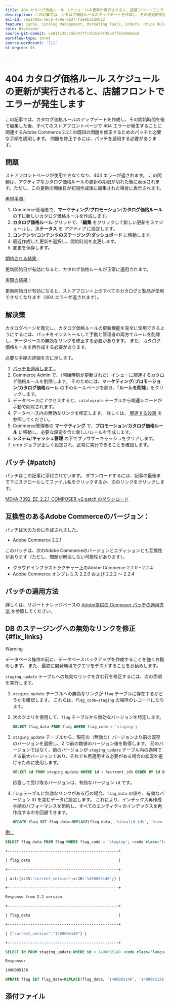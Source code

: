 ```yaml
---
title: 404 カタログ価格ルール スケジュールの更新が実行されると、店舗フロントでエラーが発生します
description: この記事では、カタログ価格ルールのアップデートを作成し、その開始時間を後で編集した後、すべてのストアフロントページで 404 エラーが発生することに関連するAdobe Commerce 2.2.1 の既知の問題を修正するためのパッチと必要な手順を説明します。 問題を修正するには、パッチを適用する必要があります。
exl-id: 7ea148a5-56cb-479a-8b2f-fae8b3bd4b22
feature: Cache, Catalog Management, Marketing Tools, Orders, Price Rules
role: Developer
source-git-commit: ce81fc35cc5b7477fc5b3cd5f36a4ff65280e6a0
workflow-type: tm+mt
source-wordcount: '711'
ht-degree: 0%

---
```


# 404 カタログ価格ルール スケジュールの更新が実行されると、店舗フロントでエラーが発生します

この記事では、カタログ価格ルールのアップデートを作成し、その開始時間を後で編集した後、すべてのストアフロントページで 404 エラーが発生することに関連するAdobe Commerce 2.2.1 の既知の問題を修正するためのパッチと必要な手順を説明します。 問題を修正するには、パッチを適用する必要があります。

## 問題

ストアフロントページが使用できなくなり、404 エラーが返されます。 この問題は、アクティブなカタログ価格ルールの更新の期限が切れた後に表示されます。ただし、この更新の開始日が初回作成後に編集された場合に表示されます。

<u> 再現手順 </u>:

1. Commerce管理者で、**マーケティング**/**プロモーション**/**カタログ価格ルール** の下に新しいカタログ価格ルールを作成します。
1. **カタログ価格ルール** グリッドで、「**編集** をクリックして新しい更新をスケジュールし、**ステータス** を *アクティブ* に設定します。
1. **コンテンツ**/**コンテンツのステージング**/**ダッシュボード** に移動します。
1. 最近作成した更新を選択し、開始時刻を変更します。
1. 変更を保存します。

<u> 期待される結果 </u> :

更新開始日が有効になると、カタログ価格ルールが正常に適用されます。

<u> 実際の結果 </u> :

更新開始日が有効になると、ストアフロント上のすべてのカタログと製品が使用できなくなります（404 エラーが返されます）。

## 解決策

カタログページを復元し、カタログ価格ルールの更新機能を完全に使用できるようにするには、パッチをインストールして手動と管理者の両方でルールを削除し、データベースの無効なリンクを修正する必要があります。 また、カタログ価格ルールを再作成する必要があります。

必要な手順の詳細を次に示します。

1. [ パッチを適用します ](#patch)。
1. Commerce Admin で、（開始時刻が更新された）イシューに関連するカタログ価格ルールを削除します。 そのためには、**マーケティング**/**プロモーション**/**カタログ価格ルール** の下のルールページを開き、「**ルールを削除**」をクリックします。
1. データベースにアクセスすると、`catalogrule` テーブルから関連レコードが手動で削除されます。
1. データベース内の無効なリンクを修正します。 詳しくは、[ 関連する段落 ](#fix_links) を参照してください。
1. Commerce管理者の **マーケティング** で、**プロモーション**/**カタログ価格ルール** に移動し、必要な設定を含む新しいルールを作成します。
1. **システム**/**キャッシュ管理** の下でブラウザーキャッシュをクリアします。
1. cron ジョブが正しく設定され、正常に実行できることを確認します。

## パッチ {#patch}

パッチはこの記事に添付されています。 ダウンロードするには、記事の最後まで下にスクロールしてファイル名をクリックするか、次のリンクをクリックします。

[MDVA-7392\_EE\_2.2.1\_COMPOSER\_v2.patch のダウンロード](assets/MDVA-7392_EE_2.2.1_COMPOSER_v2.patch.zip)

## 互換性のあるAdobe Commerceのバージョン：

パッチは次のために作成されました。

* Adobe Commerce 2.2.1

このパッチは、次のAdobe Commerceのバージョンとエディションとも互換性があります（ただし、問題が解決しない可能性があります）。

* クラウドインフラストラクチャー上のAdobe Commerce 2.2.0 - 2.2.4
* Adobe Commerce オンプレミス 2.2.0 および 2.2.2 ～ 2.2.4

## パッチの適用方法

詳しくは、サポートナレッジベースの [Adobe提供の Composer パッチの適用方法 ](/help/how-to/general/how-to-apply-a-composer-patch-provided-by-magento.md) を参照してください。

## DB のステージングへの無効なリンクを修正 {#fix_links}

>[!WARNING]
>
>データベース操作の前に、データベースバックアップを作成することを強くお勧めします。 また、最初に開発環境でクエリをテストすることをお勧めします。

`staging_update` テーブルへの無効なリンクを含む行を修正するには、次の手順を実行します。

1. `staging_update` テーブルへの無効なリンクが `flag` テーブルに存在するかどうかを確認します。 これらは、`flag_code=staging` の場所のレコードになります。
1. 次のクエリを使用して、`flag` テーブルから無効なバージョンを特定します。

   ```sql
   SELECT flag_data FROM flag WHERE flag_code = 'staging';
   ```

1. `staging_update` テーブルから、現在の（無効な）バージョンより前の既存のバージョンを選択し、2 つ前の数値のバージョン値を取得します。 前のバージョンではなく、前のバージョンが `staging_update` テーブル内の適用できる最大バージョンであり、それでも再適用する必要がある場合の状況を避けるために使用します。

   ```sql
   SELECT id FROM staging_update WHERE id < %current_id% ORDER BY id DESC LIMIT 1, 1
   ```

   応答して受け取るバージョンは、有効なバージョン `id` です。

1. `flag` テーブルに無効なリンクがある行の場合、`flag_data` の値を、有効なバージョン ID を含むデータに設定します。 これにより、インデックス再作成手順のパフォーマンスを節約し、すべてのエンティティのインデックスを再作成するのを回避できます。

   ```sql
   UPDATE flag SET flag_data=REPLACE(flag_data, '%invalid_id%', '%new_valid_id%') WHERE flag_code='staging';
   ```

<u> 例：</u>

```sql
SELECT flag_data FROM flag WHERE flag_code = 'staging'; <code class="language-bash">Response < 2.2 version</code>
```

```bash
+-------------------------------------------------+
```

```bash
| flag_data                                       |
```

```bash
+-------------------------------------------------+
```

```bash
| a:1:{s:15:"current_version";s:10:"1490005140";} |
```

```bash
+-------------------------------------------------+
```

```bash
Response from 2.2 version
```

```bash
+-------------------------------------------------+
```

```bash
| flag_data                                       |
```

```bash
+-------------------------------------------------+
```

```bash
| {"current_version":"1490005140"} |
```

```bash
+-------------------------------------------------+
```

```sql
SELECT id FROM staging_update WHERE id < 1490005140 <code class="language-sql">ORDER BY id DESC LIMIT 1, 1</code>;
```

```bash
Response:
```

```bash
1490005138
```

```sql
UPDATE flag SET flag_data=REPLACE(flag_data, '1490005140', '1490005138') WHERE flag_code='staging';
```

## 添付ファイル
